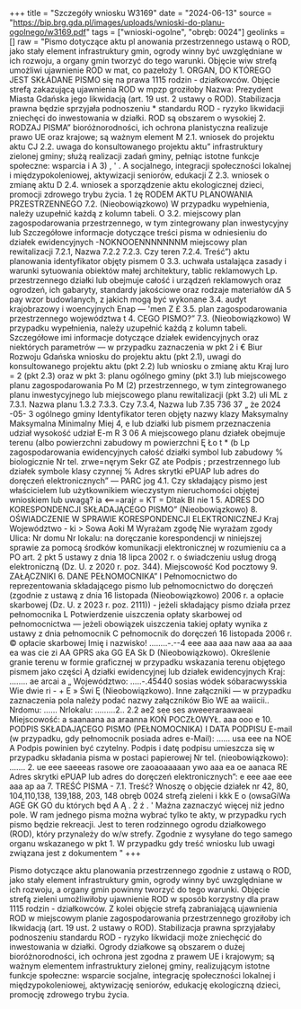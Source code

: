 +++
title = "Szczegóły wniosku W3169"
date = "2024-06-13"
source = "https://bip.brg.gda.pl/images/uploads/wnioski-do-planu-ogolnego/w3169.pdf"
tags = ["wnioski-ogolne", "obręb: 0024"]
geolinks = []
raw = "Pismo dotyczące aktu pl anowania przestrzennego ustawą o ROD, jako stały element infrastruktury gmin, ogrody winny być uwzględniane w ich rozwoju, a organy gmin tworzyć do tego warunki. Objęcie wiw strefą umożliwi ujawnienie ROD w mat, co pazełoży 1. ORGAN, DO KTÓREGO JEST SKŁADANE PISMO się na prawa 1115 rodzin - działkowców. Objęcie strefą zakazującą ujawnienia ROD w mpzp groziłoby Nazwa: Prezydent Miasta Gdańska jego likwidacją (art. 19 ust. 2 ustawy o ROD). Stabilizacja prawna będzie sprzyjała podnoszeniu * standardu ROD - ryzyko likwidacji zniechęci do inwestowania w działki. ROD są obszarem o wysokiej 2. RODZAJ PISMA” bioróżnorodności, ich ochrona planistyczna realizuje prawo UE oraz krajowe; są ważnym element M 2.1. wniosek do projektu aktu CJ 2.2. uwaga do konsultowanego projektu aktu” infrastruktury zielonej gminy; służą realizacji zadań gminy, pełniąc istotne funkcje społeczne: wsparcia i A 3) , ' . A socjalnego, integracji społeczności lokalnej i międzypokoleniowej, aktywizacji seniorów, edukacji Z 2.3. wniosek o zmianę aktu D 2.4. wniosek a sporządzenie aktu ekologicznej dzieci, promocji zdrowego trybu życia. 1 żę RODEM AKTU PLANOWANIA PRZESTRZENNEGO 7.2. (Nieobowiązkowo) W przypadku wypełnienia, należy uzupełnić każdą z kolumn tabeli. O 3.2. miejscowy plan zagospodarowania przestrzennego, w tym zintegrowany plan inwestycyjny lub Szczegółowe informacje dotyczące treści pisma w odniesieniu do działek ewidencyjnych -NOKNOOENNNNNNNM miejscowy plan rewitalizacji 7.2.1, Nazwa 7.2.2 7.2.3. Czy teren 7.2.4. Treść”)  aktu planowania identyfikator objęty pismem 0 3.3. uchwała ustalająca zasady i warunki sytuowania obiektów małej architektury, tablic reklamowych Lp.  przestrzennego  działki lub obejmuje całość  i urządzeń reklamowych oraz ogrodzeń, ich gabaryty, standardy jakościowe oraz rodzaje materiałów  dA 5  pay wzor  budowlanych, z jakich mogą być wykonane  3.4. audyt krajobrazowy i woencyjnych  Enap — 'men Z  £ 3.5. plan zagospodarowania przestrzennego województwa  t    4. CEGO PISMO?” 7.3. (Nieobowiązkowo) W przypadku wypełnienia, należy uzupełnić każdą z kolumn tabeli. Szczegółowe imi informacje dotyczące działek ewidencyjnych oraz niektórych parametrów — w przypadku zaznaczenia w pkt 2 i € Biur Rozwoju Gdańska wniosku do projektu aktu (pkt 2.1), uwagi do konsultowanego projektu aktu (pkt 2.2) lub wniosku o zmianę aktu Kraj luro = 2 (pkt 2.3) oraz w pkt 3: planu ogólnego gminy (pkt 3.1) lub miejscowego planu zagospodarowania Po M (2) przestrzennego, w tym zintegrowanego planu inwestycyjnego lub miejscowego planu rewitalizacji (pkt 3.2) uli ML z   7.3.1. Nazwa planu 1.3.2 7.3.3. Czy 7.3.4, Nazwa lub 7.35  736 37 „ że 2024 -05-  3   ogólnego gminy Identyfikator teren objęty nazwy klazy Maksymalny Maksymalna Minimalny Miej 4, e lub działki lub  pismem przeznaczenia udział wysokość udział E-m R 3  06 A  miejscowego planu działek obejmuje terenu (albo powierzchni zabudowy m powierzchni  Ę Ło t  * (b Lp zagospodarowania  ewidencyjnych całość działki symbol lub zabudowy % biologicznie Nr tel. zrwe=nęrym Sekr GZ ate Podpis ; przestrzennego  lub działek symbole klasy czynnej % Adres skrytki ePUAP lub adres do doręczeń elektronicznych” — PARC  jog  4.1. Czy składający pismo jest właścicielem lub użytkownikiem wieczystym nieruchomości objętej wnioskiem   lub uwagą? ia   <===arajr = KT = Dltak BI nie 1         5. ADRES DO KORESPONDENCJI SKŁADAJĄCEGO PISMO” (Nieobowiązkowo) 8. OŚWIADCZENIE W SPRAWIE KORESPONDENCJI ELEKTRONICZNEJ Kraj Województwo - ki > Sowa Aoki M Wyrażam zgodę  Nie wyrażam zgody Ulica:  Nr domu Nr lokalu: na doręczanie korespondencji w niniejszej sprawie za pomocą środków komunikacji elektronicznej w rozumieniu ca a PO art. 2 pkt 5 ustawy z dnia 18 lipca 2002 r. o świadczeniu usług drogą elektroniczną (Dz. U. z 2020 r. poz. 344). Miejscowość Kod pocztowy 9. ZAŁĄCZNIKI 6. DANE PEŁNOMOCNIKA” I Pełnomocnictwo do reprezentowania składającego pismo lub pełnomocnictwo do doręczeń (zgodnie z ustawą z dnia 16 listopada (Nieobowiązkowo) 2006 r. a opłacie skarbowej (Dz. U. z 2023 r. poz. 2111)) - jeżeli składający pismo działa przez pełnomocnika L Potwierdzenie uiszczenia opłaty skarbowej od pełnomocnictwa — jeżeli obowiązek uiszczenia takiej opłaty wynika z ustawy z dnia  pełnomocnik  C pełnomocnik do doręczeń 16 listopada 2006 r. © opłacie skarbowej Imię i nazwisko! ........-.--4 eee aaa aaa naw aaa aa aaa ea was cie zi AA GPRS aka GG EA Sk D  (Nieobowiązkowo). Określenie granie terenu w formie graficznej w przypadku wskazania terenu objętego pismem jako części Ą działki ewidencyjnej lub działek ewidencyjnych Kraj: ........ ae arcai a „ Województwo: .....-.45440 sosias wódek sóbaracwysskia Wie dwie ri - + E » Świ Ę (Nieobowiązkowo). Inne załączniki — w przypadku zaznaczenia pola należy podać nazwy załączników Bio WE aa waiicii.. Nrdomu: ...... Nrlokalu: .........2.. 2.2 ae2 see ses aweeeraraawaeai Miejscowość: a saanaana aa araanna KOŃ POCZŁOWYŁ. aaa ooo e 10. PODPIS SKŁADAJĄCEGO PISMO (PEŁNOMOCNIKA) I DATA PODPISU E-mail (w przypadku, gdy pełnomocnik posiada adres e-Mail): ...... usa eee na NOE A Podpis powinien być czytelny. Podpis i datę podpisu umieszcza się w przypadku składania pisma w postaci papierowej Nr tel. (nieobowiązkowo): ....... 2. ue eee saeeeas rasowe ore zaoaoaaaaan ywo aaa ea oe aanaca RE Adres skrytki ePUAP lub adres do doręczeń elektronicznych”: e eee aae eee aaa ap aa 7. TREŚĆ PISMA - 7.1. Treść? Wnoszę o objęcie działek nr 42, 80, 104,110,138, 139,188, 203, 148 obręb 0024 strefą zieleni i kkk E o (owsaGiWa AGE GK GO du których będ A Ą . 2 ź . ' Mażna zaznaczyć więcej niż jedno pole. W ram jednego pisma można wybrać tylko te akty, w przypadku rych pismo będzie rekreacji. Jest to teren rodzinnego ogrodu działkowego (ROD), który przynależy do w/w strefy. Zgodnie z wysyłane do tego samego organu wskazanego w pkt 1. W przypadku gdy treść wniosku lub uwagi związana jest z dokumentem "
+++

Pismo dotyczące aktu planowania przestrzennego zgodnie z ustawą o ROD, jako stały element infrastruktury gmin, ogrody winny być uwzględniane w ich rozwoju, a organy gmin powinny tworzyć do tego warunki. Objęcie strefą zieleni umożliwiłoby ujawnienie ROD w sposób korzystny dla praw 1115 rodzin - działkowców. Z kolei objęcie strefą zabraniającą ujawnienia ROD w miejscowym planie zagospodarowania przestrzennego groziłoby ich likwidacją (art. 19 ust. 2 ustawy o ROD). Stabilizacja prawna sprzyjałaby podnoszeniu standardu ROD - ryzyko likwidacji może zniechęcić do inwestowania w działki. Ogrody działkowe są obszarem o dużej bioróżnorodności, ich ochrona jest zgodna z prawem UE i krajowym; są ważnym elementem infrastruktury zielonej gminy, realizującym istotne funkcje społeczne: wsparcie socjalne, integrację społeczności lokalnej i międzypokoleniowej, aktywizację seniorów, edukację ekologiczną dzieci, promocję zdrowego trybu życia.


